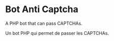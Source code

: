 # Bot Anti Captcha

A PHP bot that can pass CAPTCHAs.

Un bot PHP qui permet de passer les CAPTCHAs.
